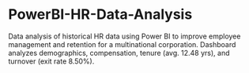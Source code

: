 # PowerBI-HR-Data-Analysis
Data analysis of historical HR data using Power BI to improve employee management and retention for a multinational corporation. Dashboard analyzes demographics, compensation, tenure (avg. 12.48 yrs), and turnover (exit rate 8.50%).
